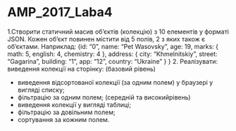 # AMP_2017_Laba4
1.Створити статичний масив об’єктів (колекцію) з 10 елементів у форматі JSON.
Кожен об’єкт повинен містити від 5 полів, 2 з яких також є об’єктами. Наприклад:
{id: “0”,
name: “Pet Wasovsky”,
age: 19,
marks: {
math: 5,
english: 4,
chemistry: 4
},
address: {
city: “Khmelnitskiy”,
street: “Gagarina”,
building: “1”,
app: “12”,
country: “Ukraine”
}
}
2.
Реалізувати: виведення колекції на сторінку:
(базовий рівень) 
- виведення відсортованої колекції (за одним полем) у браузері у вигляді списку;
- фільтрацію за одним полем;
(середній та високийрівень) 
- виведення колекції у вигляді таблиці;
- фільтрацію за довільним полем;
- сортування за кожним полем.
